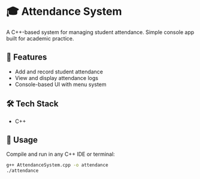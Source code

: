 # 🎓 Attendance System

A C++-based system for managing student attendance. Simple console app built for academic practice.

## 📌 Features

- Add and record student attendance
- View and display attendance logs
- Console-based UI with menu system

## 🛠️ Tech Stack

- C++

## 🚀 Usage

Compile and run in any C++ IDE or terminal:

```bash
g++ AttendanceSystem.cpp -o attendance
./attendance
